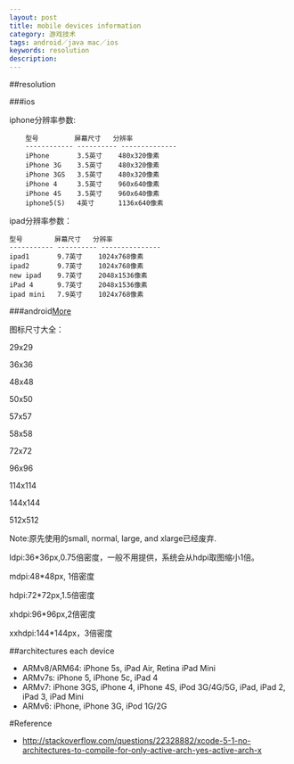 ```yaml
---
layout: post
title: mobile devices information
category: 游戏技术
tags: android／java mac／ios
keywords: resolution
description: 
---
```

##resolution

###ios


iphone分辨率参数:

```
    型号         屏幕尺寸   分辨率
    ------------ ---------- --------------
    iPhone       3.5英寸    480x320像素
    iPhone 3G    3.5英寸    480x320像素
    iPhone 3GS   3.5英寸    480x320像素
    iPhone 4     3.5英寸    960x640像素
    iPhone 4S    3.5英寸    960x640像素
    iphone5(S)   4英寸      1136x640像素
```

ipad分辨率参数：

    型号        屏幕尺寸   分辨率
    ----------- ---------- ---------------
    ipad1       9.7英寸    1024x768像素
    ipad2       9.7英寸    1024x768像素
    new ipad    9.7英寸    2048x1536像素
    iPad 4      9.7英寸    2048x1536像素
    ipad mini   7.9英寸    1024x768像素

###android[More](http://developer.android.com/guide/practices/screens_support.html)



图标尺寸大全：

29x29

36x36

48x48

50x50

57x57

58x58

72x72

96x96

114x114

144x144

512x512


Note:原先使用的small, normal, large, and xlarge已经废弃.

ldpi:36*36px,0.75倍密度，一般不用提供，系统会从hdpi取图缩小1倍。

mdpi:48*48px, 1倍密度

hdpi:72*72px,1.5倍密度

xhdpi:96*96px,2倍密度

xxhdpi:144*144px，3倍密度


##architectures each device

* ARMv8/ARM64: iPhone 5s, iPad Air, Retina iPad Mini
* ARMv7s: iPhone 5, iPhone 5c, iPad 4
* ARMv7: iPhone 3GS, iPhone 4, iPhone 4S, iPod 3G/4G/5G, iPad, iPad 2, iPad 3, iPad Mini
* ARMv6: iPhone, iPhone 3G, iPod 1G/2G

#Reference
* <http://stackoverflow.com/questions/22328882/xcode-5-1-no-architectures-to-compile-for-only-active-arch-yes-active-arch-x>